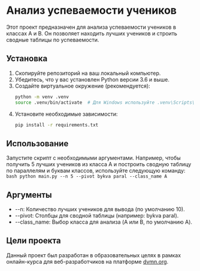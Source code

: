 # Анализ успеваемости учеников

Этот проект предназначен для анализа успеваемости учеников в классах A и B. Он позволяет находить лучших учеников и строить сводные таблицы по успеваемости.

## Установка

1. Скопируйте репозиторий на ваш локальный компьютер.
2. Убедитесь, что у вас установлен Python версии 3.6 и выше.
3. Создайте виртуальное окружение (рекомендуется):
   ```bash
   python -m venv .venv
   source .venv/bin/activate  # Для Windows используйте .venv\Scripts\activate
   ```
4. Установите необходимые зависимости:
    ```bash
    pip install -r requirements.txt
    ```

## Использование

Запустите скрипт с необходимыми аргументами. Например, чтобы получить 5 лучших учеников из класса A и построить сводную таблицу по параллелям и буквам классов, используйте следующую команду:
    ```bash
    python main.py --n 5 --pivot bykva paral --class_name A
    ```

## Аргументы

* --n: Количество лучших учеников для вывода (по умолчанию 10).
* --pivot: Столбцы для сводной таблицы (например: bykva paral).
* --class_name: Выбор класса для анализа (A или B, по умолчанию A).

## Цели проекта

Данный проект был разработан в образовательных целях в рамках онлайн-курса для веб-разработчиков на платформе [dvmn.org](https://dvmn.org).